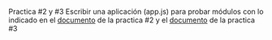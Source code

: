 Practica #2 y #3
Escribir una aplicación (app.js) para probar módulos con lo indicado en el [documento](https://docs.google.com/document/d/1YHobhcyv3EjsKtplzuBHmViONz8acjp09_oAtFw4rkQ/edit) de la practica #2 y el [documento](https://docs.google.com/document/d/1oPZY4IsyjxY6W-N97fIN-23n-PmWa2VP_IMKkrYKFXc/edit) de la practica #3